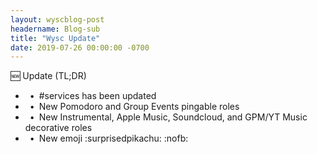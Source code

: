 ```yaml
---
layout: wyscblog-post
headername: Blog-sub
title: "Wysc Update"
date: 2019-07-26 00:00:00 -0700
---
```


🆕 Update (TL;DR)

-  • #services has been updated
-  • New Pomodoro and Group Events pingable roles
-  • New Instrumental, Apple Music, Soundcloud, and GPM/YT Music decorative roles
-  • New emoji :surprisedpikachu: :nofb: